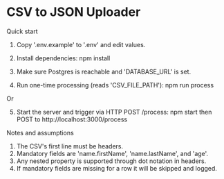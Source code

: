 # CSV to JSON Uploader
Quick start

1. Copy '.env.example' to '.env' and edit values.
2. Install dependencies:
npm install


3. Make sure Postgres is reachable and 'DATABASE_URL' is set.

4. Run one-time processing (reads 'CSV_FILE_PATH'):
npm run process

Or

5. Start the server and trigger via HTTP POST /process:
npm start
then POST to http://localhost:3000/process


Notes and assumptions
1. The CSV's first line must be headers.
2. Mandatory fields are 'name.firstName', 'name.lastName', and 'age'.
3. Any nested property is supported through dot notation in headers.
4. If mandatory fields are missing for a row it will be skipped and logged.

